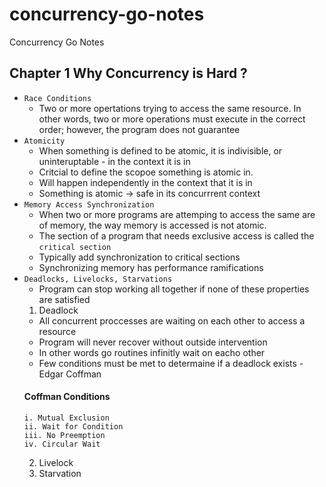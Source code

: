 # concurrency-go-notes
Concurrency Go Notes 

## Chapter 1 Why Concurrency is Hard ? 
  * `Race Conditions` 
    - Two or more opertations trying to access the same resource. In other words, two or more operations must execute in the correct order; however, the program does not guarantee
  * `Atomicity`
    - When something is defined to be atomic, it is indivisible, or uninteruptable - in the context it is in 
    - Critcial to define the scopoe something is atomic in.
    - Will happen independently in the context that it is in
    - Something is atomic -> safe in its concurrrent context
  * `Memory Access Synchronization` 
    - When two or more programs are attemping to access the same are of memory, the way memory is accessed is not atomic.
    - The section of a program that needs exclusive access is called the `critical section`
    - Typically add synchronization to critical sections 
    - Synchronizing memory has performance ramifications 
  * `Deadlocks, Livelocks, Starvations` 
    - Program can stop working all together if none of these properties are satisfied
    1. Deadlock
      - All concurrent proccesses are waiting on each other to access a resource 
      - Program will never recover without outside intervention
      - In other words go routines infinitly wait on eacho other 
      - Few conditions must be met to determaine if a deadlock exists - Edgar Coffman
       #### Coffman Conditions 
        i. Mutual Exclusion
        ii. Wait for Condition
        iii. No Preemption
        iv. Circular Wait
    2. Livelock 
    3. Starvation

